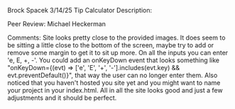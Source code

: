 Brock Spacek
3/14/25
Tip Calculator
Description: 

Peer Review: Michael Heckerman

Comments: Site looks pretty close to the provided images. It does seem to be sitting a little close to the bottom of the screen, maybe try to add or remove some margin to get it to sit up more. On all the inputs you can enter 'e, E, +, -'.
You could add an onKeyDown event that looks something like "onKeyDown={(evt) => ['e', 'E', '+', '-'].includes(evt.key) && evt.preventDefault()}", that way the user can no longer enter them. Also noticed that you haven't hosted you site yet and you might want to name your project in your index.html. All in all the site looks good and just a few adjustments and it should be perfect. 
